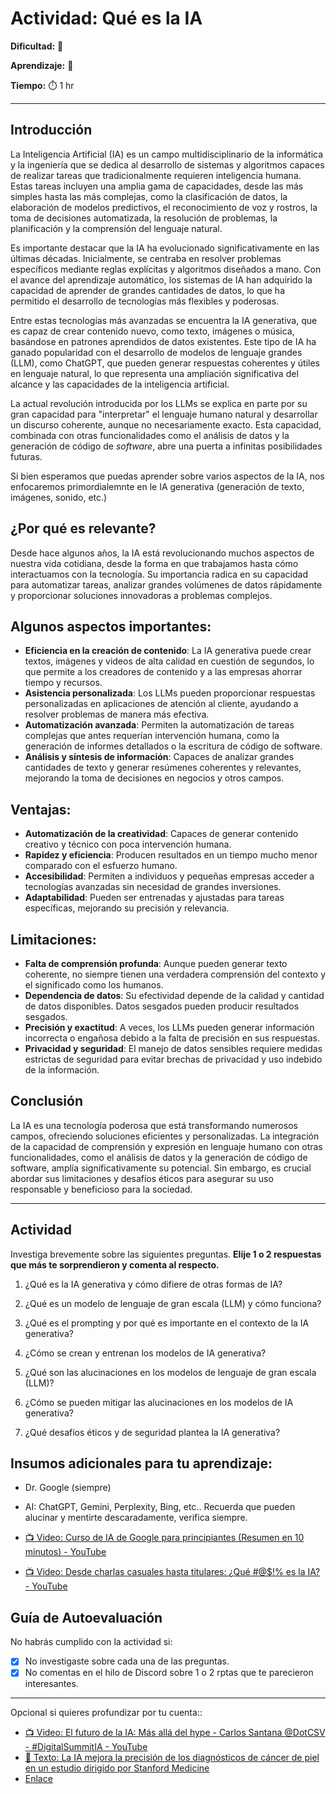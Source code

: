 # Actividad: Qué es la IA

**Dificultad:** 🌻 

**Aprendizaje:** 🍯 

**Tiempo:** ⏱️ 1 hr



---

## Introducción

La Inteligencia Artificial (IA) es un campo multidisciplinario de la informática y la ingeniería que se dedica al desarrollo de sistemas y algoritmos capaces de realizar tareas que tradicionalmente requieren inteligencia humana. Estas tareas incluyen una amplia gama de capacidades, desde las más simples hasta las más complejas, como la clasificación de datos, la elaboración de modelos predictivos, el reconocimiento de voz y rostros, la toma de decisiones automatizada, la resolución de problemas, la planificación y la comprensión del lenguaje natural.

Es importante destacar que la IA ha evolucionado significativamente en las últimas décadas. Inicialmente, se centraba en resolver problemas específicos mediante reglas explícitas y algoritmos diseñados a mano. Con el avance del aprendizaje automático, los sistemas de IA han adquirido la capacidad de aprender de grandes cantidades de datos, lo que ha permitido el desarrollo de tecnologías más flexibles y poderosas.

Entre estas tecnologías más avanzadas se encuentra la IA generativa, que es capaz de crear contenido nuevo, como texto, imágenes o música, basándose en patrones aprendidos de datos existentes. Este tipo de IA ha ganado popularidad con el desarrollo de modelos de lenguaje grandes (LLM), como ChatGPT, que pueden generar respuestas coherentes y útiles en lenguaje natural, lo que representa una ampliación significativa del alcance y las capacidades de la inteligencia artificial.

La actual revolución introducida por los LLMs se explica en parte por su gran capacidad para "interpretar" el lenguaje humano natural y desarrollar un discurso coherente, aunque no necesariamente exacto. Esta capacidad, combinada con otras funcionalidades como el análisis de datos y la generación de código de *software*, abre una puerta a infinitas posibilidades futuras.

Si bien esperamos que puedas aprender sobre varios aspectos de la IA, nos enfocaremos primordialemnte en le IA generativa (generación de texto, imágenes, sonido, etc.)

## **¿Por qué es relevante?**

Desde hace algunos años, la IA está revolucionando muchos aspectos de nuestra vida cotidiana, desde la forma en que trabajamos hasta cómo interactuamos con la tecnología. Su importancia radica en su capacidad para automatizar tareas, analizar grandes volúmenes de datos rápidamente y proporcionar soluciones innovadoras a problemas complejos.

## Algunos aspectos importantes:

- **Eficiencia en la creación de contenido**: La IA generativa puede crear textos, imágenes y videos de alta calidad en cuestión de segundos, lo que permite a los creadores de contenido y a las empresas ahorrar tiempo y recursos.
- **Asistencia personalizada**: Los LLMs pueden proporcionar respuestas personalizadas en aplicaciones de atención al cliente, ayudando a resolver problemas de manera más efectiva.
- **Automatización avanzada**: Permiten la automatización de tareas complejas que antes requerían intervención humana, como la generación de informes detallados o la escritura de código de software.
- **Análisis y síntesis de información**: Capaces de analizar grandes cantidades de texto y generar resúmenes coherentes y relevantes, mejorando la toma de decisiones en negocios y otros campos.

## **Ventajas:**

- **Automatización de la creatividad**: Capaces de generar contenido creativo y técnico con poca intervención humana.
- **Rapidez y eficiencia**: Producen resultados en un tiempo mucho menor comparado con el esfuerzo humano.
- **Accesibilidad**: Permiten a individuos y pequeñas empresas acceder a tecnologías avanzadas sin necesidad de grandes inversiones.
- **Adaptabilidad**: Pueden ser entrenadas y ajustadas para tareas específicas, mejorando su precisión y relevancia.

## **Limitaciones:**

- **Falta de comprensión profunda**: Aunque pueden generar texto coherente, no  siempre tienen una verdadera comprensión del contexto y el significado como los humanos.
- **Dependencia de datos**: Su efectividad depende de la calidad y cantidad de datos disponibles. Datos sesgados pueden producir resultados sesgados.
- **Precisión y exactitud**: A veces, los LLMs pueden generar información incorrecta o engañosa debido a la falta de precisión en sus respuestas.
- **Privacidad y seguridad**: El manejo de datos sensibles requiere medidas estrictas de seguridad para evitar brechas de privacidad y uso indebido de la información.

## **Conclusión**

La IA es una tecnología poderosa que está transformando numerosos campos, ofreciendo soluciones eficientes y personalizadas. La integración de la capacidad de comprensión y expresión en lenguaje humano con otras funcionalidades, como el análisis de datos y la generación de código de software, amplía significativamente su potencial. Sin embargo, es crucial abordar sus limitaciones y desafíos éticos para asegurar su uso responsable y beneficioso para la sociedad.

---

## Actividad

Investiga brevemente sobre las siguientes preguntas. **Elije 1 o 2 respuestas que más te sorprendieron y comenta al respecto.**

1. ¿Qué es la IA generativa y cómo difiere de otras formas de IA?

2. ¿Qué es un modelo de lenguaje de gran escala (LLM) y cómo funciona?

3. ¿Qué es el prompting y por qué es importante en el contexto de la IA generativa?

4. ¿Cómo se crean y entrenan los modelos de IA generativa?

5. ¿Qué son las alucinaciones en los modelos de lenguaje de gran escala (LLM)?

6. ¿Cómo se pueden mitigar las alucinaciones en los modelos de IA generativa?

7. ¿Qué desafíos éticos y de seguridad plantea la IA generativa?

## Insumos adicionales para tu aprendizaje:

- Dr. Google (siempre)

- AI: ChatGPT, Gemini, Perplexity, Bing, etc.. Recuerda que pueden alucinar y mentirte descaradamente, verifica siempre.

- [📺 Video: Curso de IA de Google para principiantes (Resumen en 10 minutos) - YouTube](https://youtu.be/-idMBeCCCzs?si=pyOvwYcDvX9qHV3h)

- [📺 Video: Desde charlas casuales hasta titulares: ¿Qué #@$!% es la IA? - YouTube](https://youtu.be/FV6RHP4hwI4?si=BZ39aRsi2ZXIDZRJ)

## Guía de Autoevaluación

No habrás cumplido con la actividad si:

- [x] No investigaste sobre cada una de las preguntas.
- [x] No comentas en el hilo de Discord sobre 1 o 2 rptas que te parecieron interesantes.

---

Opcional si quieres profundizar por tu cuenta::

- [📺 Video: El futuro de la IA: Más allá del hype - Carlos Santana @DotCSV - #DigitalSummitIA - YouTube](https://youtu.be/kzloB10HgeY?si=ia76eNN9WMlhJlgL)
- [📄 Texto: La IA mejora la precisión de los diagnósticos de cáncer de piel en un estudio dirigido por Stanford Medicine](https://med-stanford-edu.translate.goog/news/all-news/2024/04/ai-skin-diagnosis.html?_x_tr_sl=en&_x_tr_tl=es&_x_tr_hl=es-419&_x_tr_pto=wapp#:~:text=AI%20improves%20accuracy%20of%20skin%20cancer%20diagnoses%20in%20Stanford%20Medicine%2Dled%20study,-share&text=Artificial%20intelligence%20algorithms%20powered%20by,Stanford%20Center%20for%20Digital%20Health.)
- [Enlace](https://www-gov-uk.translate.goog/government/news/ai-technology-to-help-cut-cancer-waiting-lists?_x_tr_sl=en&_x_tr_tl=es&_x_tr_hl=es-419&_x_tr_pto=wapp#:~:text=Cancer%20waiting%20times%20are%20set,million%20in%20new%20Government%20funding.)
